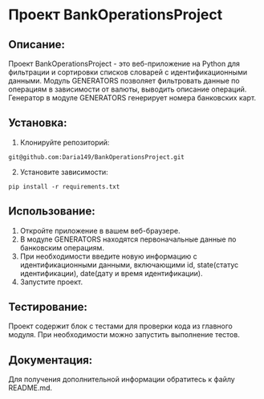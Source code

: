# Проект BankOperationsProject


## Описание:

Проект BankOperationsProject - это веб-приложение на Python для фильтрации и сортировки списков словарей с идентификационными данными.
Модуль GENERATORS позволяет фильтровать данные по операциям в зависимости от валюты, выводить описание операций. 
Генератор в модуле GENERATORS генерирует номера банковских карт.



## Установка:

1. Клонируйте репозиторий:

```
git@github.com:Daria149/BankOperationsProject.git
```

2. Установите зависимости:

```
pip install -r requirements.txt
```

## Использование:
1. Откройте приложение в вашем веб-браузере.
2. В модуле GENERATORS находятся первоначальные данные по банковским операциям.
2. При необходимости введите новую информацию с идентификационными данными, включающими id, state(статус идентификации), date(дату и время идентификации).
3. Запустите проект.


## Тестирование:
Проект содержит блок с тестами для проверки кода из главного модуля. 
При необходимости можно запустить выполнение тестов.


## Документация:
Для получения дополнительной информации обратитесь к файлу README.md.